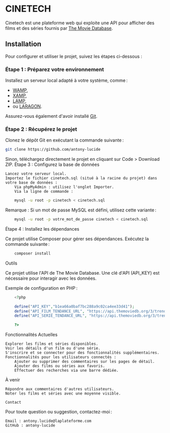 # CINETECH

Cinetech est une plateforme web qui exploite une API pour afficher des films et des séries fournis par [The Movie Database](https://www.themoviedb.org/signup).

## Installation

Pour configurer et utiliser le projet, suivez les étapes ci-dessous :

### Étape 1 : Préparez votre environnement
Installez un serveur local adapté à votre système, comme :
- [WAMP](https://www.wampserver.com/),
- [XAMP](https://www.apachefriends.org/fr/index.html),
- [LAMP](https://doc.ubuntu-fr.org/lamp),
- ou [LARAGON](https://laragon.org/download/).

Assurez-vous également d'avoir installé [Git](https://git-scm.com/downloads).

### Étape 2 : Récupérez le projet
Clonez le dépôt Git en exécutant la commande suivante :

```bash
git clone https://github.com/antony-lucide

```

Sinon, téléchargez directement le projet en cliquant sur Code > Download ZIP.
Étape 3 : Configurez la base de données

    Lancez votre serveur local.
    Importez le fichier cinetech.sql (situé à la racine du projet) dans votre base de données :
        Via phpMyAdmin : utilisez l'onglet Importer.
        Via la ligne de commande :

```bash
    mysql -u root -p cinetech < cinetech.sql
```
Remarque : Si un mot de passe MySQL est défini, utilisez cette variante :

```bash
    mysql -u root -p votre_mot_de_passe cinetech < cinetech.sql
```

Étape 4 : Installez les dépendances

Ce projet utilise Composer pour gérer ses dépendances. Exécutez la commande suivante :

```bash
    composer install
```
Outils

Ce projet utilise l'API de The Movie Database. Une clé d'API (API_KEY) est nécessaire pour interagir avec les données.

Exemple de configuration en PHP :

```php
    <?php

    define("API_KEY","b1ea66a0baf7bc288a9c02ca4ee33d41");
    define("API_FILM_TENDANCE_URL", "https://api.themoviedb.org/3/trending/movie/week?language=fr-FR&api_key=" . API_KEY);
    define("API_SERIE_TENDANCE_URL", "https://api.themoviedb.org/3/trending/tv/week?language=fr-FR&api_key=" . API_KEY);

    ?>
```

Fonctionnalités
Actuelles

    Explorer les films et séries disponibles.
    Voir les détails d'un film ou d'une série.
    S'inscrire et se connecter pour des fonctionnalités supplémentaires.
    Fonctionnalités pour les utilisateurs connectés :
        Ajouter ou supprimer des commentaires sur les pages de détail.
        Ajouter des films ou séries aux favoris.
        Effectuer des recherches via une barre dédiée.

À venir

    Répondre aux commentaires d'autres utilisateurs.
    Noter les films et séries avec une moyenne visible.

    Contact

Pour toute question ou suggestion, contactez-moi :

    Email : antony.lucide@laplateforme.com
    GitHub : antony-lucide